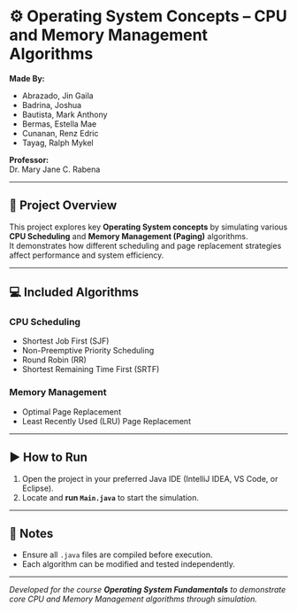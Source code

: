 # ⚙️ Operating System Concepts – CPU and Memory Management Algorithms

**Made By:**  
- Abrazado, Jin Gaila  
- Badrina, Joshua  
- Bautista, Mark Anthony  
- Bermas, Estella Mae  
- Cunanan, Renz Edric  
- Tayag, Ralph Mykel  

**Professor:**  
Dr. Mary Jane C. Rabena  

---

## 🧠 Project Overview
This project explores key **Operating System concepts** by simulating various **CPU Scheduling** and **Memory Management (Paging)** algorithms.  
It demonstrates how different scheduling and page replacement strategies affect performance and system efficiency.

---

## 💻 Included Algorithms

### CPU Scheduling
- Shortest Job First (SJF)
- Non-Preemptive Priority Scheduling
- Round Robin (RR)
- Shortest Remaining Time First (SRTF)

### Memory Management
- Optimal Page Replacement
- Least Recently Used (LRU) Page Replacement

---

## ▶️ How to Run
1. Open the project in your preferred Java IDE (IntelliJ IDEA, VS Code, or Eclipse).  
2. Locate and **run `Main.java`** to start the simulation.

---

## 📝 Notes
- Ensure all `.java` files are compiled before execution.  
- Each algorithm can be modified and tested independently.

---

*Developed for the course **Operating System Fundamentals** to demonstrate core CPU and Memory Management algorithms through simulation.*
